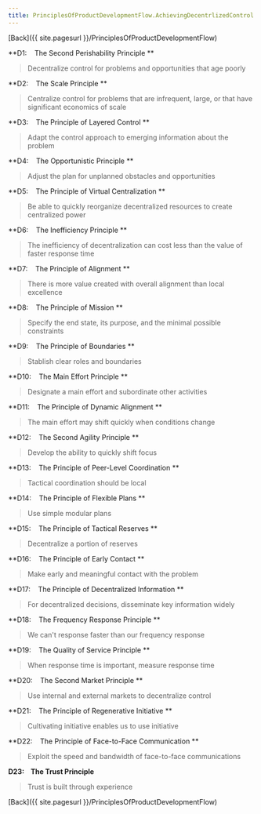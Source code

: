 ```yaml
---
title: PrinciplesOfProductDevelopmentFlow.AchievingDecentrlizedControl
---
```

[Back]({{ site.pagesurl }}/PrinciplesOfProductDevelopmentFlow)

**D1:    The Second Perishability Principle **
> Decentralize control for problems and opportunities that age poorly

**D2:    The Scale Principle **
> Centralize control for problems that are infrequent, large, or that have significant economics of scale

**D3:    The Principle of Layered Control **
> Adapt the control approach to emerging information about the problem

**D4:    The Opportunistic Principle **
> Adjust the plan for unplanned obstacles and opportunities

**D5:    The Principle of Virtual Centralization **
> Be able to quickly reorganize decentralized resources to create centralized power

**D6:    The Inefficiency Principle **
> The inefficiency of decentralization can cost less than the value of faster response time

**D7:    The Principle of Alignment **
> There is more value created with overall alignment than local excellence

**D8:    The Principle of Mission **
> Specify the end state, its purpose, and the minimal possible constraints

**D9:    The Principle of Boundaries **
> Stablish clear roles and boundaries

**D10:    The Main Effort Principle **
> Designate a main effort and subordinate other activities

**D11:    The Principle of Dynamic Alignment **
> The main effort may shift quickly when conditions change

**D12:    The Second Agility Principle **
> Develop the ability to quickly shift focus

**D13:    The Principle of Peer-Level Coordination **
> Tactical coordination should be local

**D14:    The Principle of Flexible Plans **
> Use simple modular plans

**D15:    The Principle of Tactical Reserves **
> Decentralize a portion of reserves

**D16:    The Principle of Early Contact **
> Make early and meaningful contact with the problem

**D17:    The Principle of Decentralized Information **
> For decentralized decisions, disseminate key information widely

**D18:    The Frequency Response Principle **
> We can't response faster than our frequency response

**D19:    The Quality of Service Principle **
> When response time is important, measure response time

**D20:    The Second Market Principle **
> Use internal and external markets to decentralize control

**D21:    The Principle of Regenerative Initiative **
> Cultivating initiative enables us to use initiative

**D22:    The Principle of Face-to-Face Communication **
> Exploit the speed and bandwidth of face-to-face communications

**D23:    The Trust Principle**
> Trust is built through experience


[Back]({{ site.pagesurl }}/PrinciplesOfProductDevelopmentFlow)
